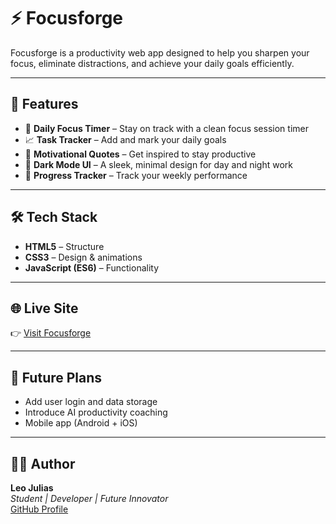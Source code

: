 # ⚡ Focusforge

Focusforge is a productivity web app designed to help you sharpen your focus, eliminate distractions, and achieve your daily goals efficiently.

---

## 🚀 Features
- 🧭 **Daily Focus Timer** – Stay on track with a clean focus session timer  
- 📈 **Task Tracker** – Add and mark your daily goals  
- 💭 **Motivational Quotes** – Get inspired to stay productive  
- 🌙 **Dark Mode UI** – A sleek, minimal design for day and night work  
- 📅 **Progress Tracker** – Track your weekly performance  

---

## 🛠️ Tech Stack
- **HTML5** – Structure  
- **CSS3** – Design & animations  
- **JavaScript (ES6)** – Functionality  

---

## 🌐 Live Site
👉 [Visit Focusforge](https://leojulias.github.io/Focusforge/)

---

## 📩 Future Plans
- Add user login and data storage  
- Introduce AI productivity coaching  
- Mobile app (Android + iOS)

---

## 👨‍💻 Author
**Leo Julias**  
*Student | Developer | Future Innovator*  
[GitHub Profile](https://github.com/Leojulias)
